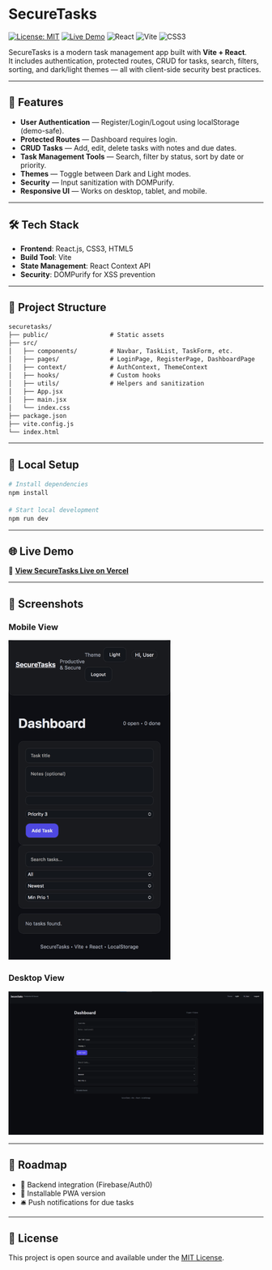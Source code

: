 # SecureTasks

[![License: MIT](https://img.shields.io/badge/License-MIT-yellow.svg)](LICENSE)
[![Live Demo](https://img.shields.io/badge/demo-online-green.svg)](https://securetasks.vercel.app/login)
![React](https://img.shields.io/badge/React-20232A?logo=react&logoColor=61DAFB)
![Vite](https://img.shields.io/badge/Vite-646CFF?logo=vite&logoColor=white)
![CSS3](https://img.shields.io/badge/CSS3-1572B6?logo=css3&logoColor=white)

SecureTasks is a modern task management app built with **Vite + React**.  
It includes authentication, protected routes, CRUD for tasks, search, filters, sorting, and dark/light themes — all with client-side security best practices.

---

## 🚀 Features
- **User Authentication** — Register/Login/Logout using localStorage (demo-safe).
- **Protected Routes** — Dashboard requires login.
- **CRUD Tasks** — Add, edit, delete tasks with notes and due dates.
- **Task Management Tools** — Search, filter by status, sort by date or priority.
- **Themes** — Toggle between Dark and Light modes.
- **Security** — Input sanitization with DOMPurify.
- **Responsive UI** — Works on desktop, tablet, and mobile.

---

## 🛠 Tech Stack
- **Frontend**: React.js, CSS3, HTML5
- **Build Tool**: Vite
- **State Management**: React Context API
- **Security**: DOMPurify for XSS prevention

---

## 📂 Project Structure
```
securetasks/
├── public/                 # Static assets
├── src/
│   ├── components/         # Navbar, TaskList, TaskForm, etc.
│   ├── pages/              # LoginPage, RegisterPage, DashboardPage
│   ├── context/            # AuthContext, ThemeContext
│   ├── hooks/              # Custom hooks
│   ├── utils/              # Helpers and sanitization
│   ├── App.jsx
│   ├── main.jsx
│   └── index.css
├── package.json
├── vite.config.js
└── index.html
```

---

## 🔧 Local Setup
```bash
# Install dependencies
npm install

# Start local development
npm run dev
```

---

## 🌐 Live Demo
🔗 **[View SecureTasks Live on Vercel](https://securetasks.vercel.app/)**

---

## 📸 Screenshots
### Mobile View
<img src="public/screenshot-mobile.png" alt="SecureTasks - Mobile" width="320"/>

### Desktop View
<img src="public/screenshot-desktop.png" alt="SecureTasks - Desktop" width="720"/>

---

## 📅 Roadmap
- 🔐 Backend integration (Firebase/Auth0)
- 📱 Installable PWA version
- 🛎 Push notifications for due tasks

---

## 📄 License
This project is open source and available under the [MIT License](LICENSE).